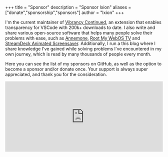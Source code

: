 +++
title = "Sponsor"
description = "Sponsor Ixion"
aliases = ["donate","sponsorship","sponsors"]
author = "Ixion"
+++

I'm the current maintainer of [Vibrancy Continued](https://github.com/illixion/vscode-vibrancy-continued), an extension that enables transparency for VSCode with 200k+ downloads to date. I also write and share various open-source software that helps many people solve their problems with ease, such as [Annemone](https://github.com/illixion/Annemone), [Root My WebOS TV](https://github.com/illixion/root-my-webos-tv) and [StreamDeck Animated Screensaver](https://github.com/illixion/StreamDeck-Animated-Screensaver). Additionally, I run a this blog where I share knowledge I've gained while solving problems I've encountered in my own journey, which is read by many thousands of people every month.

Here you can see the list of my sponsors on GitHub, as well as the option to become a sponsor and/or donate once. Your support is always super appreciated, and thank you for the consideration.

<iframe src="https://github.com/sponsors/illixion/card" title="Sponsor illixion" height="225" width="100%" style="border: 0;"></iframe>